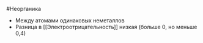 #Неорганика 
- Между атомами одинаковых неметаллов
- Разница в [[Электроотрицательность]] низкая (больше 0, но меньше 0,4)